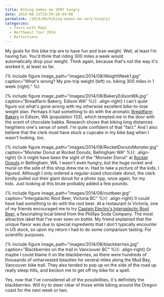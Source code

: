 ```yaml
---
title: Biking makes me VERY hungry
date: 2014-08-31T19:59:26-04:00
permalink: /2014/08/biking-makes-me-very-hungry/
categories:
  - Tours with Maps
  - Northwest Tour 2014
  - Reflections
---
```

My goals for this bike trip are to have fun and lose weight. Well, at least I'm having fun. You'd think that riding 300 miles a week would automatically drop your weight. Think again, because that's not the way it's worked it, at least so far.

{% include figure image_path="images/2014/08/WeightWeek1.jpg" caption="What's wrong? My pre-trip weight (left) vs. biking 300 miles in 1 week (right)." %}

{% include figure image_path="images/2014/08/BakeryEdisonWA.jpg" caption="Breadfarm Bakery, Edison WA" %}{: .align-right}
I can't quite figure out what's gone wrong with my otherwise excellent bike-to-lose weight plan. Perhaps it had something to do with the aromatic [Breadfarm Bakery](http://www.breadfarm.com) in Edison, WA (population 133), which tempted me in the door with the scent of chocolate babka. Research shows that biking long distances heightens one's sense of smell. I'm quite confident of that "fact." And I also believe that the clerk must have stuck a cupcake in my bike bag when I wasn't looking, too.

{% include figure image_path="images/2014/08/RocketDonutsMonster.jpg" caption="Monster Donut at Rocket Donuts, Bellingham WA" %}{: .align-right}
Or it might have been the sight of the "Monster Donut" at [Rocket Donuts](http://www.rocketdonuts.com) in Bellingham, WA. I wasn't even hungry, but the huge rocket and mural on the side of this shop drew me in. Had to take a picture of the kids, I figured. Although I only ordered a regular-sized chocolate donut, the clerk kindly pulled out their giant donut for a photo opp, once again, for my kids. Just looking at this brute probably added a few pounds.

{% include figure image_path="images/2014/08/rootbeer.jpg" caption="Intergalactic Root Beer, Victoria BC" %}{: .align-right}
It could have had something to do with the root beer. At a restaurant in Victoria, one of my friends encouraged me to try [Captain Electro's Intergalactic Root Beer](http://phillipssoda.com/intergalactic-root-beer), a fascinating local blend from the Phillips Soda Company. The most attractive label that I've ever seen on bottle. My friend explained that the unique flavor was due to special ingredients that I don't typically encounter in US stock, so upon my return I had to do some comparison tasting. For scientific purposes.

{% include figure image_path="images/2014/08/blackberries.jpg" caption="Blackberries on the trail in Vancouver BC" %}{: .align-right}
Or maybe I could blame it on the blackberries, as there were hundreds of thousands of unharvested beauties for several miles along the Mud Bay, Vancouver bike trail. They also tended to pop up on the side of the road up really steep hills, and beckon me to get off my bike for a spell.

Yes, now that I've considered all of the possibilities, it's definitely the blackberries. Will try to steer clear of those while biking around the Oregon coast for the next week or two.
